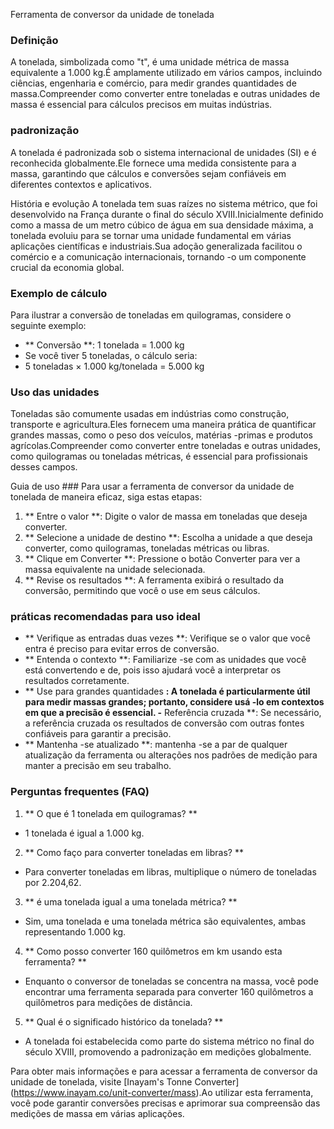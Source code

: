 Ferramenta de conversor da unidade de tonelada

### Definição
A tonelada, simbolizada como "t", é uma unidade métrica de massa equivalente a 1.000 kg.É amplamente utilizado em vários campos, incluindo ciências, engenharia e comércio, para medir grandes quantidades de massa.Compreender como converter entre toneladas e outras unidades de massa é essencial para cálculos precisos em muitas indústrias.

### padronização
A tonelada é padronizada sob o sistema internacional de unidades (SI) e é reconhecida globalmente.Ele fornece uma medida consistente para a massa, garantindo que cálculos e conversões sejam confiáveis ​​em diferentes contextos e aplicativos.

História e evolução
A tonelada tem suas raízes no sistema métrico, que foi desenvolvido na França durante o final do século XVIII.Inicialmente definido como a massa de um metro cúbico de água em sua densidade máxima, a tonelada evoluiu para se tornar uma unidade fundamental em várias aplicações científicas e industriais.Sua adoção generalizada facilitou o comércio e a comunicação internacionais, tornando -o um componente crucial da economia global.

### Exemplo de cálculo
Para ilustrar a conversão de toneladas em quilogramas, considere o seguinte exemplo:
- ** Conversão **: 1 tonelada = 1.000 kg
- Se você tiver 5 toneladas, o cálculo seria:
- 5 toneladas × 1.000 kg/tonelada = 5.000 kg

### Uso das unidades
Toneladas são comumente usadas em indústrias como construção, transporte e agricultura.Eles fornecem uma maneira prática de quantificar grandes massas, como o peso dos veículos, matérias -primas e produtos agrícolas.Compreender como converter entre toneladas e outras unidades, como quilogramas ou toneladas métricas, é essencial para profissionais desses campos.

Guia de uso ###
Para usar a ferramenta de conversor da unidade de tonelada de maneira eficaz, siga estas etapas:
1. ** Entre o valor **: Digite o valor de massa em toneladas que deseja converter.
2. ** Selecione a unidade de destino **: Escolha a unidade a que deseja converter, como quilogramas, toneladas métricas ou libras.
3. ** Clique em Converter **: Pressione o botão Converter para ver a massa equivalente na unidade selecionada.
4. ** Revise os resultados **: A ferramenta exibirá o resultado da conversão, permitindo que você o use em seus cálculos.

### práticas recomendadas para uso ideal
- ** Verifique as entradas duas vezes **: Verifique se o valor que você entra é preciso para evitar erros de conversão.
- ** Entenda o contexto **: Familiarize -se com as unidades que você está convertendo e de, pois isso ajudará você a interpretar os resultados corretamente.
- ** Use para grandes quantidades **: A tonelada é particularmente útil para medir massas grandes; portanto, considere usá -lo em contextos em que a precisão é essencial.
-** Referência cruzada **: Se necessário, a referência cruzada os resultados de conversão com outras fontes confiáveis ​​para garantir a precisão.
- ** Mantenha -se atualizado **: mantenha -se a par de qualquer atualização da ferramenta ou alterações nos padrões de medição para manter a precisão em seu trabalho.

### Perguntas frequentes (FAQ)

1. ** O que é 1 tonelada em quilogramas? **
- 1 tonelada é igual a 1.000 kg.

2. ** Como faço para converter toneladas em libras? **
- Para converter toneladas em libras, multiplique o número de toneladas por 2.204,62.

3. ** é uma tonelada igual a uma tonelada métrica? **
- Sim, uma tonelada e uma tonelada métrica são equivalentes, ambas representando 1.000 kg.

4. ** Como posso converter 160 quilômetros em km usando esta ferramenta? **
- Enquanto o conversor de toneladas se concentra na massa, você pode encontrar uma ferramenta separada para converter 160 quilômetros a quilômetros para medições de distância.

5. ** Qual é o significado histórico da tonelada? **
- A tonelada foi estabelecida como parte do sistema métrico no final do século XVIII, promovendo a padronização em medições globalmente.

Para obter mais informações e para acessar a ferramenta de conversor da unidade de tonelada, visite [Inayam's Tonne Converter] (https://www.inayam.co/unit-converter/mass).Ao utilizar esta ferramenta, você pode garantir conversões precisas e aprimorar sua compreensão das medições de massa em várias aplicações.